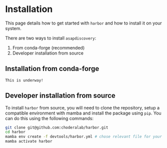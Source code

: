 Installation
===============

This page details how to get started with `harbor` and how to install it on your system.

There are two ways to install `asapdiscovery`:

1. From conda-forge (recommended)
2. Developer installation from source

Installation from conda-forge
----------------------------
```{note}
This is underway!
```

Developer installation from source
----------------------------------

To install `harbor` from source, you will need to clone the repository, setup a compatible environment with mamba and install the package using `pip`. You can do this using the following commands:

```bash
git clone git@github.com:choderalab/harbor.git
cd harbor
mamba env create -f devtools/harbor.yml # chose relevant file for your platform
mamba activate harbor
```
